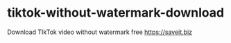 # tiktok-without-watermark-download
Download TIkTok video without watermark free https://saveit.biz
